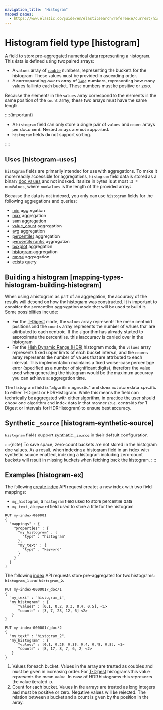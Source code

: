 ```yaml
---
navigation_title: "Histogram"
mapped_pages:
  - https://www.elastic.co/guide/en/elasticsearch/reference/current/histogram.html
---
```


# Histogram field type [histogram]


A field to store pre-aggregated numerical data representing a histogram. This data is defined using two paired arrays:

* A `values` array of [`double`](/reference/elasticsearch/mapping-reference/number.md) numbers, representing the buckets for the histogram. These values must be provided in ascending order.
* A corresponding `counts` array of [`long`](/reference/elasticsearch/mapping-reference/number.md) numbers, representing how many values fall into each bucket. These numbers must be positive or zero.

Because the elements in the `values` array correspond to the elements in the same position of the `count` array, these two arrays must have the same length.

::::{important}
* A `histogram` field can only store a single pair of `values` and `count` arrays per document. Nested arrays are not supported.
* `histogram` fields do not support sorting.

::::


## Uses [histogram-uses]

`histogram` fields are primarily intended for use with aggregations. To make it more readily accessible for aggregations, `histogram` field data is stored as a binary [doc values](/reference/elasticsearch/mapping-reference/doc-values.md) and not indexed. Its size in bytes is at most `13 * numValues`, where `numValues` is the length of the provided arrays.

Because the data is not indexed, you only can use `histogram` fields for the following aggregations and queries:

* [min](/reference/aggregations/search-aggregations-metrics-min-aggregation.md#search-aggregations-metrics-min-aggregation-histogram-fields) aggregation
* [max](/reference/aggregations/search-aggregations-metrics-max-aggregation.md#search-aggregations-metrics-max-aggregation-histogram-fields) aggregation
* [sum](/reference/aggregations/search-aggregations-metrics-sum-aggregation.md#search-aggregations-metrics-sum-aggregation-histogram-fields) aggregation
* [value_count](/reference/aggregations/search-aggregations-metrics-valuecount-aggregation.md#search-aggregations-metrics-valuecount-aggregation-histogram-fields) aggregation
* [avg](/reference/aggregations/search-aggregations-metrics-avg-aggregation.md#search-aggregations-metrics-avg-aggregation-histogram-fields) aggregation
* [percentiles](/reference/aggregations/search-aggregations-metrics-percentile-aggregation.md) aggregation
* [percentile ranks](/reference/aggregations/search-aggregations-metrics-percentile-rank-aggregation.md) aggregation
* [boxplot](/reference/aggregations/search-aggregations-metrics-boxplot-aggregation.md) aggregation
* [histogram](/reference/aggregations/search-aggregations-bucket-histogram-aggregation.md#search-aggregations-bucket-histogram-aggregation-histogram-fields) aggregation
* [range](/reference/aggregations/search-aggregations-bucket-range-aggregation.md#search-aggregations-bucket-range-aggregation-histogram-fields) aggregation
* [exists](/reference/query-languages/query-dsl/query-dsl-exists-query.md) query


## Building a histogram [mapping-types-histogram-building-histogram]

When using a histogram as part of an aggregation, the accuracy of the results will depend on how the histogram was constructed. It is important to consider the percentiles aggregation mode that will be used to build it. Some possibilities include:

* For the [T-Digest](/reference/aggregations/search-aggregations-metrics-percentile-aggregation.md) mode, the `values` array represents the mean centroid positions and the `counts` array represents the number of values that are attributed to each centroid. If the algorithm has already started to approximate the percentiles, this inaccuracy is carried over in the histogram.
* For the [High Dynamic Range (HDR)](/reference/aggregations/search-aggregations-metrics-percentile-rank-aggregation.md#_hdr_histogram) histogram mode, the `values` array represents fixed upper limits of each bucket interval, and the `counts` array represents the number of values that are attributed to each interval. This implementation maintains a fixed worse-case percentage error (specified as a number of significant digits), therefore the value used when generating the histogram would be the maximum accuracy you can achieve at aggregation time.

The histogram field is "algorithm agnostic" and does not store data specific to either T-Digest or HDRHistogram. While this means the field can technically be aggregated with either algorithm, in practice the user should chose one algorithm and index data in that manner (e.g. centroids for T-Digest or intervals for HDRHistogram) to ensure best accuracy.


## Synthetic `_source` [histogram-synthetic-source]

`histogram` fields support [synthetic `_source`](/reference/elasticsearch/mapping-reference/mapping-source-field.md#synthetic-source) in their default configuration.

::::{note}
To save space, zero-count buckets are not stored in the histogram doc values. As a result, when indexing a histogram field in an index with synthetic source enabled, indexing a histogram including zero-count buckets will result in missing buckets when fetching back the histogram.
::::



## Examples [histogram-ex]

The following [create index](https://www.elastic.co/docs/api/doc/elasticsearch/operation/operation-indices-create) API request creates a new index with two field mappings:

* `my_histogram`, a `histogram` field used to store percentile data
* `my_text`, a `keyword` field used to store a title for the histogram

```console
PUT my-index-000001
{
  "mappings" : {
    "properties" : {
      "my_histogram" : {
        "type" : "histogram"
      },
      "my_text" : {
        "type" : "keyword"
      }
    }
  }
}
```

The following [index](https://www.elastic.co/docs/api/doc/elasticsearch/operation/operation-create) API requests store pre-aggregated for two histograms: `histogram_1` and `histogram_2`.

```console
PUT my-index-000001/_doc/1
{
  "my_text" : "histogram_1",
  "my_histogram" : {
      "values" : [0.1, 0.2, 0.3, 0.4, 0.5], <1>
      "counts" : [3, 7, 23, 12, 6] <2>
   }
}

PUT my-index-000001/_doc/2
{
  "my_text" : "histogram_2",
  "my_histogram" : {
      "values" : [0.1, 0.25, 0.35, 0.4, 0.45, 0.5], <1>
      "counts" : [8, 17, 8, 7, 6, 2] <2>
   }
}
```

1. Values for each bucket. Values in the array are treated as doubles and must be given in increasing order. For [T-Digest](/reference/aggregations/search-aggregations-metrics-percentile-aggregation.md#search-aggregations-metrics-percentile-aggregation-approximation) histograms this value represents the mean value. In case of HDR histograms this represents the value iterated to.
2. Count for each bucket. Values in the arrays are treated as long integers and must be positive or zero. Negative values will be rejected. The relation between a bucket and a count is given by the position in the array.



